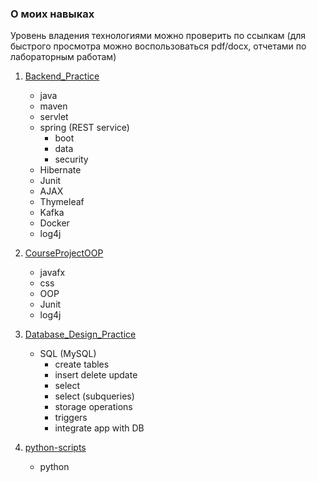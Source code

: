 ### О моих навыках

Уровень владения технологиями можно проверить по ссылкам (для быстрого просмотра можно воспользоваться pdf/docx, отчетами по лабораторным работам)

1. [Backend_Practice](https://github.com/limenitiz/Backend_Practice)
    - java
    - maven
    - servlet
    - spring (REST service)
        * boot
        * data
        * security
    - Hibernate 
    - Junit
    - AJAX
    - Thymeleaf
    - Kafka
    - Docker
    - log4j

2. [CourseProjectOOP](https://github.com/limenitiz/CourseProjectOOP)
    - javafx
    - css
    - OOP
    - Junit
    - log4j
3. [Database_Design_Practice](https://github.com/limenitiz/Database_Design_Practice)
    - SQL (MySQL)
        * create tables
        * insert delete update 
        * select
        * select (subqueries)
        * storage operations
        * triggers
        * integrate app with DB 
4. [python-scripts](https://github.com/limenitiz/cheat-sheet/tree/master/python-scripts)
    - python


